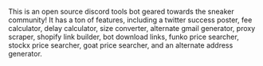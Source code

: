 This is an open source discord tools bot geared towards the sneaker community! It has a ton of features, including a twitter success poster, fee calculator, delay calculator, size converter, alternate gmail generator, proxy scraper, shopify link builder, bot download links, funko price searcher, stockx price searcher, goat price searcher, and an alternate address generator.
